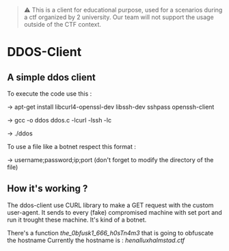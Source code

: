 > ⚠️ This is a client for educational purpose, used for a scenarios during a ctf organized by 2 university. Our team will not support the usage outside of the CTF context.

# DDOS-Client
## A simple ddos client

To execute the code use this : 

-> apt-get install libcurl4-openssl-dev libssh-dev sshpass openssh-client

-> gcc -o ddos ddos.c -lcurl -lssh -lc

-> ./ddos

To use a file like a botnet respect this format : 

-> username;password;ip;port (don't forget to modify the directory of the file)



## How it's working ?

The ddos-client use CURL library to make a GET request with the custom user-agent. 
It sends to every (fake) compromised machine with set port and run it trought these machine. It's kind of a botnet.

There's a function *the_0bfusk1_666_h0sTn4m3* that is going to obfuscate the hostname
Currently the hostname is : *henalluxhalmstad.ctf*
